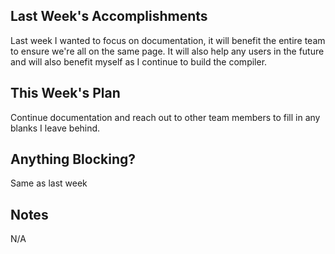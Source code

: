 ## Last Week's Accomplishments

Last week I wanted to focus on documentation, it will benefit the entire team to ensure we're all on the same page.
It will also help any users in the future and will also benefit myself as I continue to build the compiler.

## This Week's Plan

Continue documentation and reach out to other team members to fill in any blanks I leave behind.

## Anything Blocking?

Same as last week

## Notes

N/A

